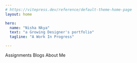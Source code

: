 ```yaml
---
# https://vitepress.dev/reference/default-theme-home-page
layout: home

hero:
  name: "Nisha Nkya"
  text: "a Growing Designer's portfolio"
  tagline: "A Work In Progress"

---
```




<v-container>
<v-row justify="center">
<v-col cols="auto">
 <v-btn elevation="16" size="x-large"  color="#535bf2" href="./assignments" >Assignments</v-btn>
 </v-col>
<v-col cols="auto">
<v-btn elevation="16" size="x-large" color="#535bf2" href="./blogs">Blogs</v-btn>
</v-col>
<v-col cols="auto">
<v-btn elevation="16" size="x-large" color="#535bf2" href="./aboutme">About Me</v-btn>
</v-col>
</v-row>
</v-container>

<style scoped>
  .v-btn:hover{
    color:black!important;
    background-color:#bcc0ff !important;
  }

  a {
  text-decoration: none;
}


</style>
